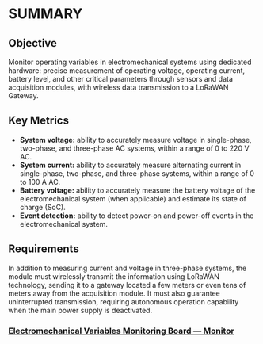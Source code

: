 # SUMMARY

## Objective

Monitor operating variables in electromechanical systems using dedicated hardware: precise measurement of operating voltage, operating current, battery level, and other critical parameters through sensors and data acquisition modules, with wireless data transmission to a LoRaWAN Gateway.
## Key Metrics

- **System voltage:** ability to accurately measure voltage in single-phase, two-phase, and three-phase AC systems, within a range of 0 to 220 V AC.
- **System current:** ability to accurately measure alternating current in single-phase, two-phase, and three-phase systems, within a range of 0 to 100 A AC.
- **Battery voltage:** ability to accurately measure the battery voltage of the electromechanical system (when applicable) and estimate its state of charge (SoC).
- **Event detection:** ability to detect power-on and power-off events in the electromechanical system.
## Requirements

In addition to measuring current and voltage in three-phase systems, the module must wirelessly transmit the information using LoRaWAN technology, sending it to a gateway located a few meters or even tens of meters away from the acquisition module. It must also guarantee uninterrupted transmission, requiring autonomous operation capability when the main power supply is deactivated.

### [Electromechanical Variables Monitoring Board — Monitor](./hardware/kicad/monitor_plate.md)